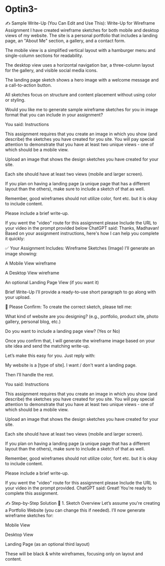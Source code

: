 # Optin3-


✍️ Sample Write-Up (You Can Edit and Use This):
Write-Up for Wireframe Assignment
I have created wireframe sketches for both mobile and desktop views of my website. The site is a personal portfolio that includes a landing page, an "About Me" section, a gallery, and a contact form.

The mobile view is a simplified vertical layout with a hamburger menu and single-column sections for readability.

The desktop view uses a horizontal navigation bar, a three-column layout for the gallery, and visible social media icons.

The landing page sketch shows a hero image with a welcome message and a call-to-action button.

All sketches focus on structure and content placement without using color or styling.

Would you like me to generate sample wireframe sketches for you in image format that you can include in your assignment?

You said:
Instructions

This assignment requires that you create an image in which you show (and describe) the sketches you have created for you site. You will pay special attention to demonstrate that you have at least two unique views - one of which should be a mobile view.

Upload an image that shows the design sketches you have created for your site.

Each site should have at least two views (mobile and larger screen).

If you plan on having a landing page (a unique page that has a different layout than the others), make sure to include a sketch of that as well.

Remember, good wireframes should not utilize color, font etc. but it is okay to include content.

Please include a brief write-up.

If you went the "video" route for this assignment please Include the URL to your video in the prompt provided below
ChatGPT said:
Thanks, Madhavan! Based on your assignment instructions, here's how I can help you complete it quickly:

✅ Your Assignment Includes:
Wireframe Sketches (Image)
I’ll generate an image showing:

A Mobile View wireframe

A Desktop View wireframe

An optional Landing Page View (if you want it)

Brief Write-Up
I’ll provide a ready-to-use short paragraph to go along with your upload.

📌 Please Confirm:
To create the correct sketch, please tell me:

What kind of website are you designing?
(e.g., portfolio, product site, photo gallery, personal blog, etc.)

Do you want to include a landing page view?
(Yes or No)

Once you confirm that, I will generate the wireframe image based on your site idea and send the matching write-up.

Let’s make this easy for you. Just reply with:

My website is a [type of site].
I want / don't want a landing page.

Then I’ll handle the rest.

You said:
Instructions

This assignment requires that you create an image in which you show (and describe) the sketches you have created for you site. You will pay special attention to demonstrate that you have at least two unique views - one of which should be a mobile view.

Upload an image that shows the design sketches you have created for your site.

Each site should have at least two views (mobile and larger screen).

If you plan on having a landing page (a unique page that has a different layout than the others), make sure to include a sketch of that as well.

Remember, good wireframes should not utilize color, font etc. but it is okay to include content.

Please include a brief write-up.

If you went the "video" route for this assignment please Include the URL to your video in the prompt provided.
ChatGPT said:
Great! You're ready to complete this assignment.

✍️ Step-by-Step Solution
🔹 1. Sketch Overview
Let’s assume you're creating a Portfolio Website (you can change this if needed). I’ll now generate wireframe sketches for:

Mobile View

Desktop View

Landing Page (as an optional third layout)

These will be black & white wireframes, focusing only on layout and content.

